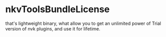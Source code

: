 # nkvToolsBundleLicense
that's lightweight binary, what allow you to get an unlimited power of Trial version of nvk plugins, and use it for lifetime.
